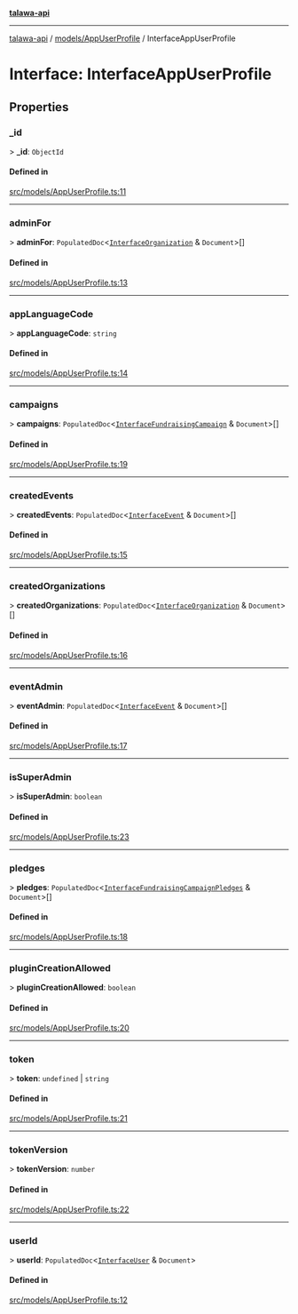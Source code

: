 [**talawa-api**](../../../README.md)

***

[talawa-api](../../../modules.md) / [models/AppUserProfile](../README.md) / InterfaceAppUserProfile

# Interface: InterfaceAppUserProfile

## Properties

### \_id

\> **\_id**: `ObjectId`

#### Defined in

[src/models/AppUserProfile.ts:11](https://github.com/PalisadoesFoundation/talawa-api/blob/6bd0fecc1032af2aa70d925c85724d9fec2350f9/src/models/AppUserProfile.ts#L11)

***

### adminFor

\> **adminFor**: `PopulatedDoc`\<[`InterfaceOrganization`](../../Organization/interfaces/InterfaceOrganization.md) & `Document`\>[]

#### Defined in

[src/models/AppUserProfile.ts:13](https://github.com/PalisadoesFoundation/talawa-api/blob/6bd0fecc1032af2aa70d925c85724d9fec2350f9/src/models/AppUserProfile.ts#L13)

***

### appLanguageCode

\> **appLanguageCode**: `string`

#### Defined in

[src/models/AppUserProfile.ts:14](https://github.com/PalisadoesFoundation/talawa-api/blob/6bd0fecc1032af2aa70d925c85724d9fec2350f9/src/models/AppUserProfile.ts#L14)

***

### campaigns

\> **campaigns**: `PopulatedDoc`\<[`InterfaceFundraisingCampaign`](../../FundraisingCampaign/interfaces/InterfaceFundraisingCampaign.md) & `Document`\>[]

#### Defined in

[src/models/AppUserProfile.ts:19](https://github.com/PalisadoesFoundation/talawa-api/blob/6bd0fecc1032af2aa70d925c85724d9fec2350f9/src/models/AppUserProfile.ts#L19)

***

### createdEvents

\> **createdEvents**: `PopulatedDoc`\<[`InterfaceEvent`](../../Event/interfaces/InterfaceEvent.md) & `Document`\>[]

#### Defined in

[src/models/AppUserProfile.ts:15](https://github.com/PalisadoesFoundation/talawa-api/blob/6bd0fecc1032af2aa70d925c85724d9fec2350f9/src/models/AppUserProfile.ts#L15)

***

### createdOrganizations

\> **createdOrganizations**: `PopulatedDoc`\<[`InterfaceOrganization`](../../Organization/interfaces/InterfaceOrganization.md) & `Document`\>[]

#### Defined in

[src/models/AppUserProfile.ts:16](https://github.com/PalisadoesFoundation/talawa-api/blob/6bd0fecc1032af2aa70d925c85724d9fec2350f9/src/models/AppUserProfile.ts#L16)

***

### eventAdmin

\> **eventAdmin**: `PopulatedDoc`\<[`InterfaceEvent`](../../Event/interfaces/InterfaceEvent.md) & `Document`\>[]

#### Defined in

[src/models/AppUserProfile.ts:17](https://github.com/PalisadoesFoundation/talawa-api/blob/6bd0fecc1032af2aa70d925c85724d9fec2350f9/src/models/AppUserProfile.ts#L17)

***

### isSuperAdmin

\> **isSuperAdmin**: `boolean`

#### Defined in

[src/models/AppUserProfile.ts:23](https://github.com/PalisadoesFoundation/talawa-api/blob/6bd0fecc1032af2aa70d925c85724d9fec2350f9/src/models/AppUserProfile.ts#L23)

***

### pledges

\> **pledges**: `PopulatedDoc`\<[`InterfaceFundraisingCampaignPledges`](../../FundraisingCampaignPledge/interfaces/InterfaceFundraisingCampaignPledges.md) & `Document`\>[]

#### Defined in

[src/models/AppUserProfile.ts:18](https://github.com/PalisadoesFoundation/talawa-api/blob/6bd0fecc1032af2aa70d925c85724d9fec2350f9/src/models/AppUserProfile.ts#L18)

***

### pluginCreationAllowed

\> **pluginCreationAllowed**: `boolean`

#### Defined in

[src/models/AppUserProfile.ts:20](https://github.com/PalisadoesFoundation/talawa-api/blob/6bd0fecc1032af2aa70d925c85724d9fec2350f9/src/models/AppUserProfile.ts#L20)

***

### token

\> **token**: `undefined` \| `string`

#### Defined in

[src/models/AppUserProfile.ts:21](https://github.com/PalisadoesFoundation/talawa-api/blob/6bd0fecc1032af2aa70d925c85724d9fec2350f9/src/models/AppUserProfile.ts#L21)

***

### tokenVersion

\> **tokenVersion**: `number`

#### Defined in

[src/models/AppUserProfile.ts:22](https://github.com/PalisadoesFoundation/talawa-api/blob/6bd0fecc1032af2aa70d925c85724d9fec2350f9/src/models/AppUserProfile.ts#L22)

***

### userId

\> **userId**: `PopulatedDoc`\<[`InterfaceUser`](../../User/interfaces/InterfaceUser.md) & `Document`\>

#### Defined in

[src/models/AppUserProfile.ts:12](https://github.com/PalisadoesFoundation/talawa-api/blob/6bd0fecc1032af2aa70d925c85724d9fec2350f9/src/models/AppUserProfile.ts#L12)

